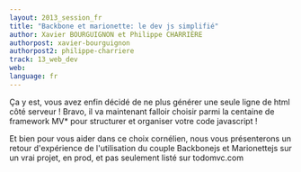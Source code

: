 ```yaml
---
layout: 2013_session_fr
title: "Backbone et marionette: le dev js simplifié"
author: Xavier BOURGUIGNON et Philippe CHARRIÈRE
authorpost: xavier-bourguignon
authorpost2: philippe-charriere
track: 13_web_dev
web:
language: fr
---
```


Ça y est, vous avez enfin décidé de ne plus générer une seule ligne de html côté serveur !
Bravo, il va maintenant falloir choisir parmi la centaine de framework MV* pour structurer et organiser votre code javascript !

Et bien pour vous aider dans ce choix cornélien, nous vous présenterons un retour d'expérience de l'utilisation du couple Backbonejs et Marionettejs sur un vrai projet, en prod, et pas seulement listé sur todomvc.com
